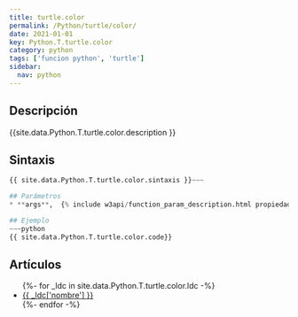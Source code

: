 ```yaml
---
title: turtle.color
permalink: /Python/turtle/color/
date: 2021-01-01
key: Python.T.turtle.color
category: python
tags: ['funcion python', 'turtle']
sidebar: 
  nav: python
---
```


## Descripción
{{site.data.Python.T.turtle.color.description }}

## Sintaxis
~~~python
{{ site.data.Python.T.turtle.color.sintaxis }}~~~

## Parámetros
* **args**,  {% include w3api/function_param_description.html propiedad=site.data.Python.T.turtle.color valor="args" %}

## Ejemplo
~~~python
{{ site.data.Python.T.turtle.color.code}}
~~~

## Artículos
<ul>
{%- for _ldc in site.data.Python.T.turtle.color.ldc -%}
   <li>
       <a href="{{_ldc['url'] }}">{{ _ldc['nombre'] }}</a>
   </li>
{%- endfor -%}
</ul>
